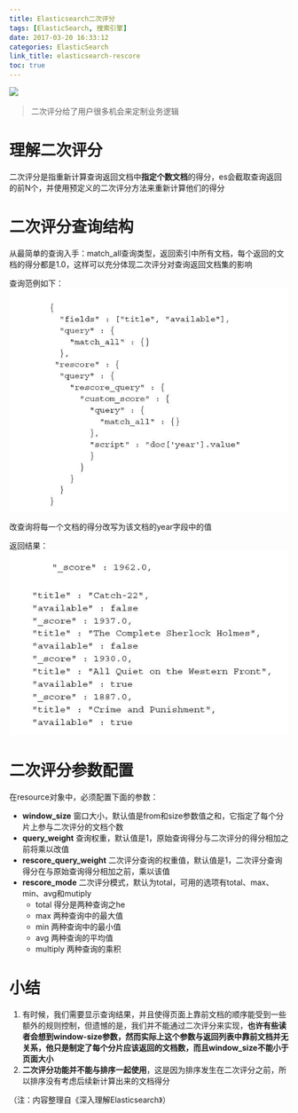 ```yaml
---
title: Elasticsearch二次评分
tags: [ElasticSearch, 搜索引擎]
date: 2017-03-20 16:33:12
categories: ElasticSearch
link_title: elasticsearch-rescore
toc: true
---
```

![](http://onxkn9cbz.bkt.clouddn.com/elasticsearch.png)
>二次评分给了用户很多机会来定制业务逻辑



# 理解二次评分
二次评分是指重新计算查询返回文档中**指定个数文档**的得分，es会截取查询返回的前N个，并使用预定义的二次评分方法来重新计算他们的得分

<!-- more -->

# 二次评分查询结构
从最简单的查询入手：match_all查询类型，返回索引中所有文档，每个返回的文档的得分都是1.0，这样可以充分体现二次评分对查询返回文档集的影响



查询范例如下：
![01](elasticsearch-rescore/01.png)

改查询将每一个文档的得分改写为该文档的year字段中的值

返回结果：
![02](elasticsearch-rescore/02.png)

# 二次评分参数配置
在resource对象中，必须配置下面的参数：
- **window_size** 窗口大小，默认值是from和size参数值之和，它指定了每个分片上参与二次评分的文档个数
- **query_weight** 查询权重，默认值是1，原始查询得分与二次评分的得分相加之前将乘以改值
- **rescore_query_weight** 二次评分查询的权重值，默认值是1，二次评分查询得分在与原始查询得分相加之前，乘以该值
- **rescore_mode** 二次评分模式，默认为total，可用的选项有total、max、min、avg和mutiply
    - total 得分是两种查询之he
    - max 两种查询中的最大值
    - min 两种查询中的最小值
    - avg 两种查询的平均值
    - multiply 两种查询的乘积

# 小结
1. 有时候，我们需要显示查询结果，并且使得页面上靠前文档的顺序能受到一些额外的规则控制，但遗憾的是，我们并不能通过二次评分来实现，**也许有些读者会想到window-size参数，然而实际上这个参数与返回列表中靠前文档并无关系，他只是制定了每个分片应该返回的文档数，而且window_size不能小于页面大小**
2. **二次评分功能并不能与排序一起使用**，这是因为排序发生在二次评分之前，所以排序没有考虑后续新计算出来的文档得分

（注：内容整理自《深入理解Elasticsearch》）